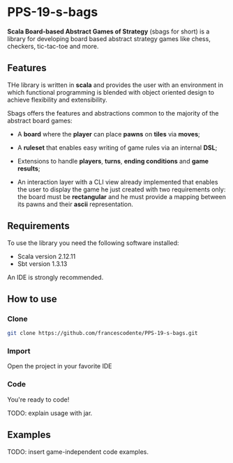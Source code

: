 # PPS-19-s-bags

**Scala Board-based Abstract Games of Strategy** (sbags for short) is a library for developing board based abstract strategy games like chess, checkers, tic-tac-toe and more.

## Features

THe library is written in **scala** and provides the user with an environment in which functional programming is blended with object oriented design to achieve flexibility and extensibility.

Sbags offers the features and abstractions common to the majority of the abstract board games:

* A **board** where the **player** can place **pawns** on **tiles** via **moves**;

* A **ruleset** that enables easy writing of game rules via an internal **DSL**;

* Extensions to handle **players**, **turns**, **ending conditions** and **game results**;

* An interaction layer with a CLI view already implemented that enables the user to display the game he just created with two requirements only: the board must be **rectangular** and he must provide a mapping between its pawns and their **ascii** representation.

## Requirements

To use the library you need the following software installed:

* Scala version 2.12.11
* Sbt version 1.3.13

An IDE is strongly recommended.

## How to use

### Clone

```bash
git clone https://github.com/francescodente/PPS-19-s-bags.git
```

### Import

Open the project in your favorite IDE

### Code

You're ready to code!

TODO: explain usage with jar.

## Examples

TODO: insert game-independent code examples.

